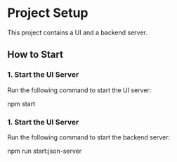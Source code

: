 # Project Setup

This project contains a UI and a backend server.

## How to Start

### 1. Start the UI Server
Run the following command to start the UI server:

npm start

### 1. Start the UI Server
Run the following command to start the backend server:

npm run start:json-server
